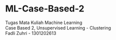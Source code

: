# ML-Case-Based-2

Tugas Mata Kuliah Machine Learning\
Case Based 2, Unsupervised Learning - Clustering\
Fadli Zuhri - 1301202613
